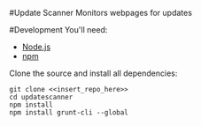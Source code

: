 #Update Scanner
Monitors webpages for updates

#Development
You'll need:
* [Node.js](https://nodejs.org/)
* [npm](https://www.npmjs.com/)

Clone the source and install all dependencies:

    git clone <<insert_repo_here>>
    cd updatescanner
    npm install
    npm install grunt-cli --global
